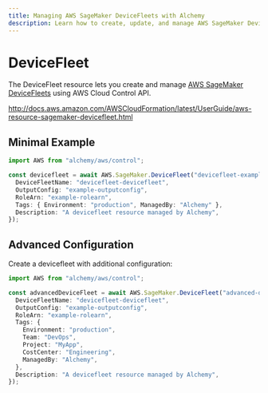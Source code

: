 ```yaml
---
title: Managing AWS SageMaker DeviceFleets with Alchemy
description: Learn how to create, update, and manage AWS SageMaker DeviceFleets using Alchemy Cloud Control.
---
```


# DeviceFleet

The DeviceFleet resource lets you create and manage [AWS SageMaker DeviceFleets](https://docs.aws.amazon.com/sagemaker/latest/userguide/) using AWS Cloud Control API.

http://docs.aws.amazon.com/AWSCloudFormation/latest/UserGuide/aws-resource-sagemaker-devicefleet.html

## Minimal Example

```ts
import AWS from "alchemy/aws/control";

const devicefleet = await AWS.SageMaker.DeviceFleet("devicefleet-example", {
  DeviceFleetName: "devicefleet-devicefleet",
  OutputConfig: "example-outputconfig",
  RoleArn: "example-rolearn",
  Tags: { Environment: "production", ManagedBy: "Alchemy" },
  Description: "A devicefleet resource managed by Alchemy",
});
```

## Advanced Configuration

Create a devicefleet with additional configuration:

```ts
import AWS from "alchemy/aws/control";

const advancedDeviceFleet = await AWS.SageMaker.DeviceFleet("advanced-devicefleet", {
  DeviceFleetName: "devicefleet-devicefleet",
  OutputConfig: "example-outputconfig",
  RoleArn: "example-rolearn",
  Tags: {
    Environment: "production",
    Team: "DevOps",
    Project: "MyApp",
    CostCenter: "Engineering",
    ManagedBy: "Alchemy",
  },
  Description: "A devicefleet resource managed by Alchemy",
});
```

